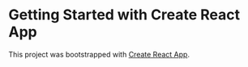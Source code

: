 # Getting Started with Create React App

This project was bootstrapped with [Create React App](https://honda-cbr-assignment-devmehedi.netlify.app).
